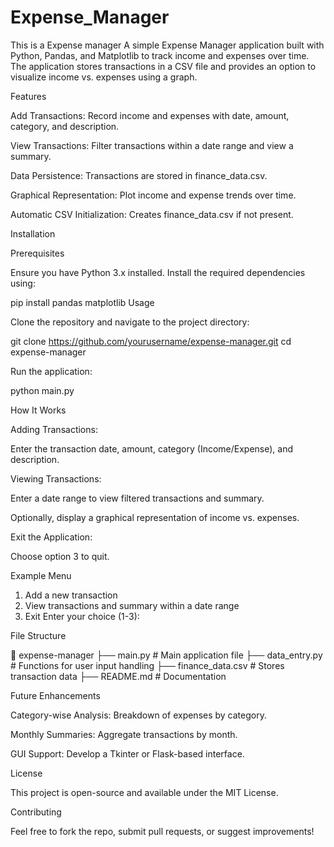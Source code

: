 # Expense_Manager
This is a Expense manager
A simple Expense Manager application built with Python, Pandas, and Matplotlib to track income and expenses over time. The application stores transactions in a CSV file and provides an option to visualize income vs. expenses using a graph.

Features

Add Transactions: Record income and expenses with date, amount, category, and description.

View Transactions: Filter transactions within a date range and view a summary.

Data Persistence: Transactions are stored in finance_data.csv.

Graphical Representation: Plot income and expense trends over time.

Automatic CSV Initialization: Creates finance_data.csv if not present.

Installation

Prerequisites

Ensure you have Python 3.x installed. Install the required dependencies using:

pip install pandas matplotlib
Usage

Clone the repository and navigate to the project directory:

git clone https://github.com/yourusername/expense-manager.git
cd expense-manager

Run the application:

python main.py

How It Works

Adding Transactions:

Enter the transaction date, amount, category (Income/Expense), and description.

Viewing Transactions:

Enter a date range to view filtered transactions and summary.

Optionally, display a graphical representation of income vs. expenses.

Exit the Application:

Choose option 3 to quit.

Example Menu

1. Add a new transaction
2. View transactions and summary within a date range
3. Exit
Enter your choice (1-3):

File Structure

📂 expense-manager
├── main.py  # Main application file
├── data_entry.py  # Functions for user input handling
├── finance_data.csv  # Stores transaction data
├── README.md  # Documentation

Future Enhancements

Category-wise Analysis: Breakdown of expenses by category.

Monthly Summaries: Aggregate transactions by month.

GUI Support: Develop a Tkinter or Flask-based interface.

License

This project is open-source and available under the MIT License.

Contributing

Feel free to fork the repo, submit pull requests, or suggest improvements!
